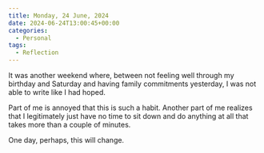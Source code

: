 ```yaml
---
title: Monday, 24 June, 2024
date: 2024-06-24T13:00:45+00:00
categories:
  - Personal
tags:
  - Reflection
---
```


It was another weekend where, between not feeling well through my birthday and Saturday and having family commitments yesterday, I was not able to write like I had hoped.

Part of me is annoyed that this is such a habit. Another part of me realizes that I legitimately just have no time to sit down and do anything at all that takes more than a couple of minutes.

One day, perhaps, this will change.